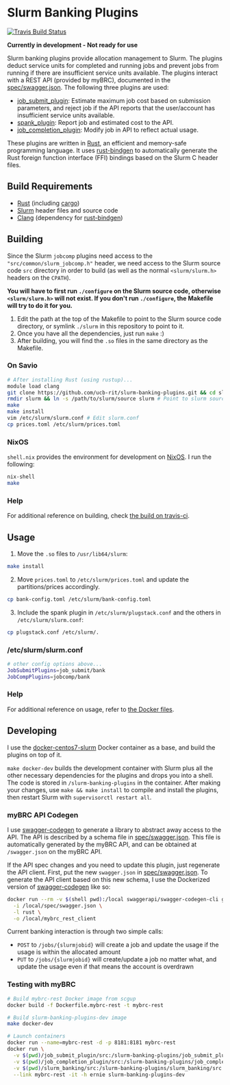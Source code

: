 # Slurm Banking Plugins

[![Travis Build Status](https://travis-ci.org/ucb-rit/slurm-banking-plugins.svg?branch=master)](https://travis-ci.org/ucb-rit/slurm-banking-plugins)

__Currently in development - Not ready for use__

Slurm banking plugins provide allocation management to Slurm. The plugins deduct service units for completed and running jobs and prevent jobs from running if there are insufficient service units available. The plugins interact with a REST API (provided by myBRC), documented in the [spec/swagger.json](spec/swagger.json). The following three plugins are used:

- [job_submit_plugin](job_submit_plugin): Estimate maximum job cost based on submission parameters, and reject job if the API reports that the user/account has insufficient service units available.
- [spank_plugin](spank_plugin): Report job and estimated cost to the API.
- [job_completion_plugin](job_completion_plugin): Modify job in API to reflect actual usage.

These plugins are written in [Rust](https://www.rust-lang.org), an efficient and memory-safe programming language. It uses [rust-bindgen](https://github.com/rust-lang/rust-bindgen) to automatically generate the Rust foreign function interface (FFI) bindings based on the Slurm C header files.

## Build Requirements
- [Rust](https://www.rust-lang.org/) (including [cargo](https://doc.rust-lang.org/cargo/))
- [Slurm](https://github.com/SchedMD/slurm) header files and source code
- [Clang](http://clang.llvm.org/get_started.html) (dependency for [rust-bindgen](https://rust-lang.github.io/rust-bindgen/requirements.html))

## Building
Since the Slurm `jobcomp` plugins need access to the `"src/common/slurm_jobcomp.h"` header, we need access to the Slurm source code `src` directory in order to build (as well as the normal `<slurm/slurm.h>` headers on the `CPATH`). 

**You will have to first run `./configure` on the Slurm source code, otherwise `<slurm/slurm.h>` will not exist. If you don't run `./configure`, the Makefile will try to do it for you.**

1. Edit the path at the top of the Makefile to point to the Slurm source code directory, or symlink `./slurm` in this repository to point to it.
2. Once you have all the dependencies, just run `make` :)
3. After building, you will find the `.so` files in the same directory as the Makefile.

### On Savio
```bash
# After installing Rust (using rustup)...
module load clang
git clone https://github.com/ucb-rit/slurm-banking-plugins.git && cd slurm-banking-plugins
rmdir slurm && ln -s /path/to/slurm/source slurm # Point to slurm source
make
make install
vim /etc/slurm/slurm.conf # Edit slurm.conf
cp prices.toml /etc/slurm/prices.toml
```

### NixOS
`shell.nix` provides the environment for development on [NixOS](https://nixos.org). I run the following:

```bash
nix-shell 
make
```

### Help
For additional reference on building, check [the build on travis-ci](https://travis-ci.org/ucb-rit/slurm-banking-plugins).

## Usage
1. Move the `.so` files to `/usr/lib64/slurm`:
```bash
make install
```
2. Move `prices.toml` to `/etc/slurm/prices.toml` and update the partitions/prices accordingly.
```bash
cp bank-config.toml /etc/slurm/bank-config.toml
```
3. Include the spank plugin in `/etc/slurm/plugstack.conf` and the others in `/etc/slurm/slurm.conf`:

```bash
cp plugstack.conf /etc/slurm/.
```

### /etc/slurm/slurm.conf
```bash
# other config options above...
JobSubmitPlugins=job_submit/bank
JobCompPlugins=jobcomp/bank
```

### Help
For additional reference on usage, refer to [the Docker files](docker).

## Developing
I use the [docker-centos7-slurm](https://github.com/giovtorres/docker-centos7-slurm) Docker container as a base, and build the plugins on top of it. 

`make docker-dev` builds the development container with Slurm plus all the other necessary dependencies for the plugins and drops you into a shell. The code is stored in `/slurm-banking-plugins` in the container. After making your changes, use `make && make install` to compile and install the plugins, then restart Slurm with `supervisorctl restart all`.

### myBRC API Codegen
I use [swagger-codegen](https://github.com/swagger-api/swagger-codegen) to generate a library to abstract away access to the API. The API is described by a schema file in [spec/swagger.json](spec/swagger.json). This file is automatically generated by the myBRC API, and can be obtained at `/swagger.json` on the myBRC API.

If the API spec changes and you need to update this plugin, just regenerate the API client. First, put the new `swagger.json` in [spec/swagger.json](spec/swagger.json). To generate the API client based on this new schema, I use the Dockerized version of [swagger-codegen](https://github.com/swagger-api/swagger-codegen) like so:

```bash
docker run --rm -v $(shell pwd):/local swaggerapi/swagger-codegen-cli generate \
  -i /local/spec/swagger.json \
  -l rust \
  -o /local/mybrc_rest_client
```

Current banking interaction is through two simple calls:
- `POST` to `/jobs/{slurmjobid}` will create a job and update the usage if the usage is within the allocated amount
- `PUT` to `/jobs/{slurmjobid}` will create/update a job no matter what, and update the usage even if that means the account is overdrawn

### Testing with myBRC

```bash
# Build mybrc-rest Docker image from scgup
docker build -f Dockerfile.mybrc-rest -t mybrc-rest

# Build slurm-banking-plugins-dev image
make docker-dev

# Launch containers
docker run --name=mybrc-rest -d -p 8181:8181 mybrc-rest
docker run \
  -v $(pwd)/job_submit_plugin/src:/slurm-banking-plugins/job_submit_plugin/src \
  -v $(pwd)/job_completion_plugin/src:/slurm-banking-plugins/job_completion_plugin/src \
  -v $(pwd)/slurm_banking/src:/slurm-banking-plugins/slurm_banking/src \
  --link mybrc-rest -it -h ernie slurm-banking-plugins-dev
```